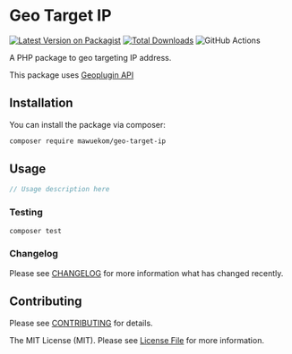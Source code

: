 # Geo Target IP

[![Latest Version on Packagist](https://img.shields.io/packagist/v/mawuekom/geo-target-ip.svg?style=flat-square)](https://packagist.org/packages/mawuekom/geo-target-ip)
[![Total Downloads](https://img.shields.io/packagist/dt/mawuekom/geo-target-ip.svg?style=flat-square)](https://packagist.org/packages/mawuekom/geo-target-ip)
![GitHub Actions](https://github.com/mawuva/geo-target-ip/actions/workflows/main.yml/badge.svg)

A PHP package to geo targeting IP address.

This package uses [Geoplugin API](http://www.geoplugin.com/)

## Installation

You can install the package via composer:

```bash
composer require mawuekom/geo-target-ip
```

## Usage

```php
// Usage description here
```

### Testing

```bash
composer test
```

### Changelog

Please see [CHANGELOG](CHANGELOG.md) for more information what has changed recently.

## Contributing

Please see [CONTRIBUTING](CONTRIBUTING.md) for details.


The MIT License (MIT). Please see [License File](LICENSE.md) for more information.

